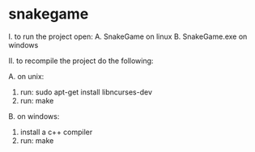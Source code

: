 # snakegame

I. to run the project open:
A. SnakeGame on linux
B. SnakeGame.exe on windows 


II. to recompile the project do the following:

A. on unix:
1. run: sudo apt-get install libncurses-dev
2. run: make

B. on windows: 
1. install a c++ compiler
2. run: make
